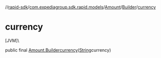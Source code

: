 //[rapid-sdk](../../../../index.md)/[com.expediagroup.sdk.rapid.models](../../index.md)/[Amount](../index.md)/[Builder](index.md)/[currency](currency.md)

# currency

[JVM]\

public final [Amount.Builder](index.md)[currency](currency.md)([String](https://docs.oracle.com/javase/8/docs/api/java/lang/String.html)currency)
